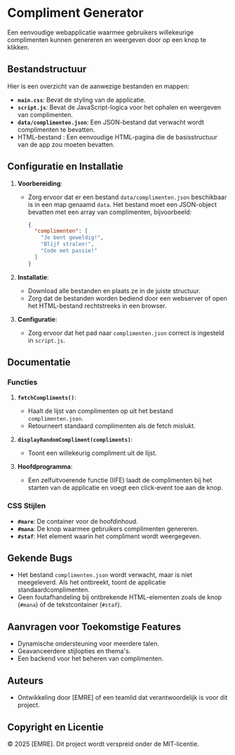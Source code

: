 # Compliment Generator

Een eenvoudige webapplicatie waarmee gebruikers willekeurige complimenten kunnen genereren en weergeven door op een knop te klikken.

## Bestandstructuur

Hier is een overzicht van de aanwezige bestanden en mappen:

- **`main.css`**: Bevat de styling van de applicatie.
- **`script.js`**: Bevat de JavaScript-logica voor het ophalen en weergeven van complimenten.
- **`data/complimenten.json`**: Een JSON-bestand dat verwacht wordt complimenten te bevatten.
- HTML-bestand : Een eenvoudige HTML-pagina die de basisstructuur van de app zou moeten bevatten.

## Configuratie en Installatie

1. **Voorbereiding**:
   - Zorg ervoor dat er een bestand `data/complimenten.json` beschikbaar is in een map genaamd `data`. Het bestand moet een JSON-object bevatten met een array van complimenten, bijvoorbeeld:
     ```json
     {
       "complimenten": [
         "Je bent geweldig!",
         "Blijf stralen!",
         "Code met passie!"
       ]
     }
     ```

2. **Installatie**:
   - Download alle bestanden en plaats ze in de juiste structuur.
   - Zorg dat de bestanden worden bediend door een webserver of open het HTML-bestand rechtstreeks in een browser.

3. **Configuratie**:
   - Zorg ervoor dat het pad naar `complimenten.json` correct is ingesteld in `script.js`.

## Documentatie

### Functies

1. **`fetchCompliments()`**:
   - Haalt de lijst van complimenten op uit het bestand `complimenten.json`.
   - Retourneert standaard complimenten als de fetch mislukt.

2. **`displayRandomCompliment(compliments)`**:
   - Toont een willekeurig compliment uit de lijst.

3. **Hoofdprogramma**:
   - Een zelfuitvoerende functie (IIFE) laadt de complimenten bij het starten van de applicatie en voegt een click-event toe aan de knop.

### CSS Stijlen

- **`#mare`**: De container voor de hoofdinhoud.
- **`#mana`**: De knop waarmee gebruikers complimenten genereren.
- **`#staf`**: Het element waarin het compliment wordt weergegeven.

## Gekende Bugs

- Het bestand `complimenten.json` wordt verwacht, maar is niet meegeleverd. Als het ontbreekt, toont de applicatie standaardcomplimenten.
- Geen foutafhandeling bij ontbrekende HTML-elementen zoals de knop (`#mana`) of de tekstcontainer (`#staf`).

## Aanvragen voor Toekomstige Features

- Dynamische ondersteuning voor meerdere talen.
- Geavanceerdere stijlopties en thema's.
- Een backend voor het beheren van complimenten.

## Auteurs

- Ontwikkeling door [EMRE] of een teamlid dat verantwoordelijk is voor dit project.

## Copyright en Licentie

© 2025 [EMRE]. Dit project wordt verspreid onder de MIT-licentie.
